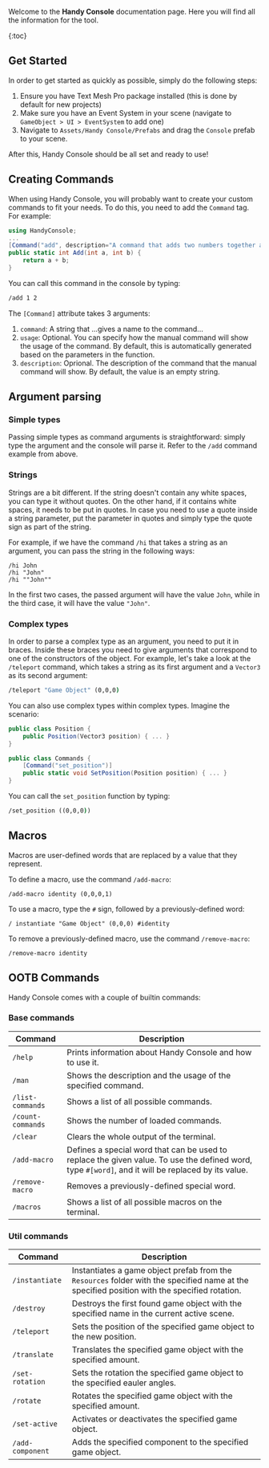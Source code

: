Welcome to the **Handy Console** documentation page. Here you will find all the information for the tool.

{:toc}

## Get Started
In order to get started as quickly as possible, simply do the following steps:

1. Ensure you have Text Mesh Pro package installed (this is done by default for new projects)
2. Make sure you have an Event System in your scene (navigate to ```GameObject > UI > EventSystem``` to add one)
3. Navigate to ```Assets/Handy Console/Prefabs``` and drag the ```Console``` prefab to your scene.

After this, Handy Console should be all set and ready to use!

## Creating Commands

When using Handy Console, you will probably want to create your custom commands to fit your needs. To do this, you need to add the ```Command``` tag. For example:

```C#
using HandyConsole;
...
[Command("add", description="A command that adds two numbers together and returns the result.")]
public static int Add(int a, int b) {
    return a + b;
}
```

You can call this command in the console by typing:

```cmd
/add 1 2
```

The ```[Command]``` attribute takes 3 arguments:
1. ```command```: A string that ...gives a name to the command...
2. ```usage```: Optional. You can specify how the manual command will show the usage of the command. By default, this is automatically generated based on the parameters in the function.
3. ```description```: Oprional. The description of the command that the manual command will show. By default, the value is an empty string.

## Argument parsing
### Simple types
Passing simple types as command arguments is straightforward: simply type the argument and the console will parse it. Refer to the ```/add``` command example from above.

### Strings
Strings are a bit different. If the string doesn't contain any white spaces, you can type it without quotes. On the other hand, if it contains white spaces, it needs to be put in quotes. In case you need to use a quote inside a string parameter, put the parameter in quotes and simply type the quote sign as part of the string.

For example, if we have the command ```/hi``` that takes a string as an argument, you can pass the string in the following ways:

```
/hi John
/hi "John"
/hi ""John""
```

In the first two cases, the passed argument will have the value ```John```, while in the third case, it will have the value ```"John"```.

### Complex types
In order to parse a complex type as an argument, you need to put it in braces. Inside these braces you need to give arguments that correspond to one of the constructors of the object. For example, let's take a look at the ```/teleport``` command, which takes a string as its first argument and a ```Vector3``` as its second argument:

```cmd
/teleport "Game Object" (0,0,0)
```

You can also use complex types within complex types. Imagine the scenario:

```C#
public class Position {
    public Position(Vector3 position) { ... }
}

public class Commands {
    [Command("set_position")]
    public static void SetPosition(Position position) { ... }
}
```

You can call the ```set_position``` function by typing:

```cmd
/set_position ((0,0,0))
```

## Macros
Macros are user-defined words that are replaced by a value that they represent. 

To define a macro, use the command ```/add-macro```:

```
/add-macro identity (0,0,0,1)
```

To use a macro, type the ```#``` sign, followed by a previously-defined word:

```
/ instantiate "Game Object" (0,0,0) #identity
```

To remove a previously-defined macro, use the command ```/remove-macro```:

```
/remove-macro identity
```

## OOTB Commands
Handy Console comes with a couple of builtin commands:

### Base commands

| Command | Description |
| --- | --- |
| ```/help``` | Prints information about Handy Console and how to use it. |
| ```/man``` | Shows the description and the usage of the specified command. |
| ```/list-commands``` | Shows a list of all possible commands. |
| ```/count-commands``` | Shows the number of loaded commands. |
| ```/clear``` | Clears the whole output of the terminal. |
| ```/add-macro``` | Defines a special word that can be used to replace the given value. To use the defined word, type ```#[word]```, and it will be replaced by its value. |
| ```/remove-macro``` | Removes a previously-defined special word. |
| ```/macros``` | Shows a list of all possible macros on the terminal. |

### Util commands

| Command | Description |
| --- | --- |
| ```/instantiate``` | Instantiates a game object prefab from the ```Resources``` folder with the specified name at the specified position with the specified rotation. |
| ```/destroy``` | Destroys the first found game object with the specified name in the current active scene. |
| ```/teleport``` | Sets the position of the specified game object to the new position. |
| ```/translate``` | Translates the specified game object with the specified amount. |
| ```/set-rotation``` | Sets the rotation the specified game object to the specified eauler angles. |
| ```/rotate``` | Rotates the specified game object with the specified amount. |
| ```/set-active``` | Activates or deactivates the specified game object. |
| ```/add-component``` | Adds the specified component to the specified game object. |
